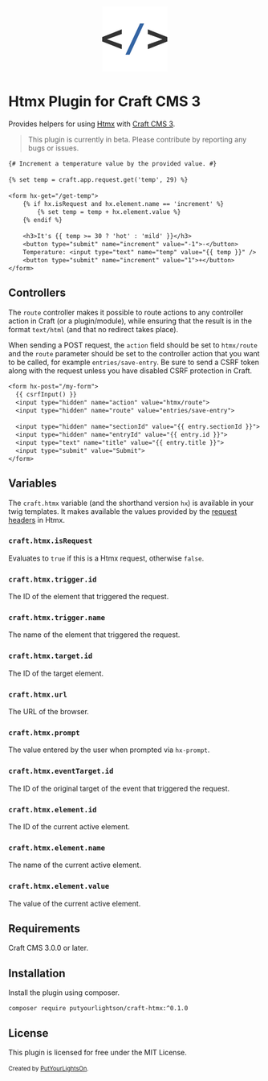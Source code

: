 <p align="center"><img width="130" src="https://raw.githubusercontent.com/putyourlightson/craft-htmx/v1/src/icon.svg"></p>

# Htmx Plugin for Craft CMS 3

Provides helpers for using [Htmx](https://htmx.org/) with [Craft CMS 3](https://craftcms.com/).

> This plugin is currently in beta. Please contribute by reporting any bugs or issues.

```twig
{# Increment a temperature value by the provided value. #}

{% set temp = craft.app.request.get('temp', 29) %}
    
<form hx-get="/get-temp">
    {% if hx.isRequest and hx.element.name == 'increment' %}
        {% set temp = temp + hx.element.value %}
    {% endif %}
    
    <h3>It's {{ temp >= 30 ? 'hot' : 'mild' }}</h3>
    <button type="submit" name="increment" value="-1">-</button>
    Temperature: <input type="text" name="temp" value="{{ temp }}" />
    <button type="submit" name="increment" value="1">+</button>
</form>
```

## Controllers

The `route` controller makes it possible to route actions to any controller action in Craft (or a plugin/module), while ensuring that the result is in the format `text/html` (and that no redirect takes place).

When sending a POST request, the `action` field should be set to `htmx/route` and the `route` parameter should be set to the controller action that you want to be called, for example `entries/save-entry`. Be sure to send a CSRF token along with the request unless you have disabled CSRF protection in Craft.

```twig
<form hx-post="/my-form">
  {{ csrfInput() }}
  <input type="hidden" name="action" value="htmx/route">
  <input type="hidden" name="route" value="entries/save-entry">

  <input type="hidden" name="sectionId" value="{{ entry.sectionId }}">
  <input type="hidden" name="entryId" value="{{ entry.id }}">
  <input type="text" name="title" value="{{ entry.title }}">
  <input type="submit" value="Submit">
</form>
```

## Variables

The `craft.htmx` variable (and the shorthand version `hx`) is available in your twig templates. It makes available the values provided by the [request headers](https://htmx.org/docs/#request-headers) in Htmx.

### `craft.htmx.isRequest`
Evaluates to `true` if this is a Htmx request, otherwise `false`.

### `craft.htmx.trigger.id`
The ID of the element that triggered the request.

### `craft.htmx.trigger.name`
The name of the element that triggered the request.

### `craft.htmx.target.id`
The ID of the target element.

### `craft.htmx.url`
The URL of the browser.

### `craft.htmx.prompt`
The value entered by the user when prompted via `hx-prompt`.

### `craft.htmx.eventTarget.id`
The ID of the original target of the event that triggered the request.

### `craft.htmx.element.id`
The ID of the current active element.

### `craft.htmx.element.name`
The name of the current active element.

### `craft.htmx.element.value`
The value of the current active element.

## Requirements

Craft CMS 3.0.0 or later.

## Installation

Install the plugin using composer.

```
composer require putyourlightson/craft-htmx:^0.1.0
```

## License

This plugin is licensed for free under the MIT License.

<small>Created by [PutYourLightsOn](https://putyourlightson.com/).</small>
